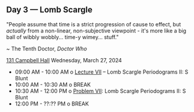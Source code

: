 ## Day 3 — Lomb Scargle 

"People assume that time is a strict progression of cause to effect, but *actually* from a non-linear, non-subjective viewpoint - it's more like a big ball of wibbly wobbly... time-y wimey... stuff."

~ The Tenth Doctor, *Doctor Who*

[131 Campbell Hall](https://maps.app.goo.gl/JSyRYM2KKyLLfoXdA?_nr=1) Wednesday, March 27, 2024

* 09:00 AM - 10:00 AM o [Lecture VII](Day3/) – Lomb Scargle Periodograms II: S Blunt
* 10:00 AM - 10:30 AM o BREAK
* 10:30 AM - 12:00 PM o [Problem VII](Day3/): Lomb Scargle Periodograms II: S Blunt
* 12:00 PM - ??:?? PM o BREAK

